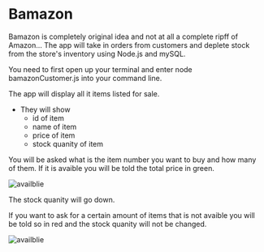 # Bamazon

Bamazon is completely original idea and not at all a complete ripff of Amazon...
The app will take in orders from customers and deplete stock from the store's inventory using Node.js and mySQL.

You need to first open up your terminal and enter node bamazonCustomer.js into your command line.

The app will display all it items listed for sale.
- They will show
  - id of item
  - name of item
  - price of item
  - stock quanity of item

You will be asked what is the item number you want to buy and how many of them. 
If it is avaible you will be told the total price in green.

![availblie](availblie.gif)


The stock quanity will go down.

If you want to ask for a certain amount of items that is not avaible you will be told so in red and the stock quanity will not be changed.

![availblie](availblie.gif)

